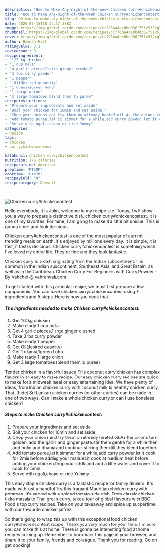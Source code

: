 ```yaml
---
description: "How to Make Any-night-of-the-week Chicken curry#chickencontest"
title: "How to Make Any-night-of-the-week Chicken curry#chickencontest"
slug: 99-how-to-make-any-night-of-the-week-chicken-currychickencontest
date: 2020-07-15T10:44:37.338Z
image: https://img-global.cpcdn.com/recipes/cc776ba4ce0bdd36/751x532cq70/chicken-currychickencontest-recipe-main-photo.jpg
thumbnail: https://img-global.cpcdn.com/recipes/cc776ba4ce0bdd36/751x532cq70/chicken-currychickencontest-recipe-main-photo.jpg
cover: https://img-global.cpcdn.com/recipes/cc776ba4ce0bdd36/751x532cq70/chicken-currychickencontest-recipe-main-photo.jpg
author: Hannah Hart
ratingvalue: 3.2
reviewcount: 8
recipeingredient:
- "1/2 kg chicken"
- "1 cup mala"
- "4 garlic pieces1large ginger crushed"
- "3 tbs curry powder"
- "1 pepper"
- " Oildesired quantity"
- "1 dhania1green hoho"
- "1 large onion"
- "3 large tomatoes blend them to puree"
recipeinstructions:
- "Prepare your ingredients and set aside"
- "Boil your chicken for 10min and set aside."
- "Chop your onions and fry them on already heated oil.As the onions turn golden, add the garlic and ginger paste.stir them gentle for a while then add hoho and dhania and continue stirring them till they blend together."
- "Add tomato puree,let it simmer for a while,add curry powder.let it cook for 2min before adding your mala.let.it cook at medium heat before adding your chicken.Drop your chilli and add a little water and cover it to cook for 5min."
- "Serve with ugali,chapo.or rice.Yummy"
categories:
- Recipe
tags:
- chicken
- currychickencontest

katakunci: chicken currychickencontest 
nutrition: 176 calories
recipecuisine: American
preptime: "PT28M"
cooktime: "PT47M"
recipeyield: "4"
recipecategory: Dessert

---
```



![Chicken curry#chickencontest](https://img-global.cpcdn.com/recipes/cc776ba4ce0bdd36/751x532cq70/chicken-currychickencontest-recipe-main-photo.jpg)

Hello everybody, it is John, welcome to my recipe site. Today, I will show you a way to prepare a distinctive dish, chicken curry#chickencontest. It is one of my favorites. For mine, I am going to make it a little bit unique. This is gonna smell and look delicious.

Chicken curry#chickencontest is one of the most popular of current trending meals on earth. It's enjoyed by millions every day. It is simple, it is fast, it tastes delicious. Chicken curry#chickencontest is something which I've loved my entire life. They're fine and they look fantastic.

Chicken curry is a dish originating from the Indian subcontinent. It is common in the Indian subcontinent, Southeast Asia, and Great Britain, as well as in the Caribbean. Chicken Curry For Beginners with Curry Powder - By Vahchef @ vahrehvah.com.


To get started with this particular recipe, we must first prepare a few components. You can have chicken curry#chickencontest using 9 ingredients and 5 steps. Here is how you cook that.

<!--inarticleads1-->

##### The ingredients needed to make Chicken curry#chickencontest:

1. Get 1/2 kg chicken
1. Make ready 1 cup mala
1. Get 4 garlic pieces,1large ginger crushed
1. Take 3 tbs curry powder
1. Make ready 1 pepper
1. Get  Oil(desired quantity)
1. Get 1 dhania,1green hoho
1. Make ready 1 large onion
1. Get 3 large tomatoes (blend them to puree)


Tender chicken in a flavorful sauce This coconut curry chicken has complex flavors in an easy to make recipe. Our easy chicken curry recipes are quick to make for a midweek meal or easy entertaining idea. We have plenty of ideas, from Indian chicken curry with coconut milk to healthy chicken curry, Thai. [hide] Sri Lankan chicken curries (or other curries) can be made in one of two ways. Can I make a whole chicken curry or can I use boneless chicken? 

<!--inarticleads2-->

##### Steps to make Chicken curry#chickencontest:

1. Prepare your ingredients and set aside
1. Boil your chicken for 10min and set aside.
1. Chop your onions and fry them on already heated oil.As the onions turn golden, add the garlic and ginger paste.stir them gentle for a while then add hoho and dhania and continue stirring them till they blend together.
1. Add tomato puree,let it simmer for a while,add curry powder.let it cook for 2min before adding your mala.let.it cook at medium heat before adding your chicken.Drop your chilli and add a little water and cover it to cook for 5min.
1. Serve with ugali,chapo.or rice.Yummy


This easy staple chicken curry is a fantastic recipe for family dinners. It&#39;s made with just a handful Try this fragrant Mauritian chicken curry with potatoes. It&#39;s served with a spiced tomato side dish. From classic chicken tikka masala to Thai green curry, take a tour of global flavours with BBC Food&#39;s top curry recipes. Take on your takeaway and spice up suppertime with our favourite chicken jalfrezi. 

So that's going to wrap this up with this exceptional food chicken curry#chickencontest recipe. Thank you very much for your time. I'm sure you can make this at home. There is gonna be interesting food at home recipes coming up. Remember to bookmark this page in your browser, and share it to your family, friends and colleague. Thank you for reading. Go on get cooking!
